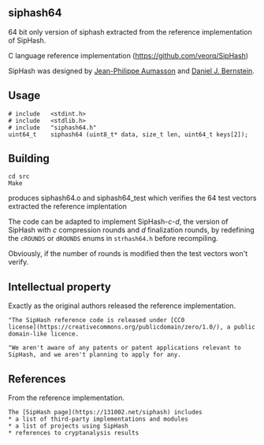 ## siphash64

64 bit only version of siphash extracted from the reference implementation of SipHash.

C language reference implementation (https://github.com/veorq/SipHash)

SipHash was designed by [Jean-Philippe Aumasson](https://131002.net) and
[Daniel J. Bernstein](http://cr.yp.to). 

## Usage

```
# include	<stdint.h>
# include	<stdlib.h>
# include	"siphash64.h"
uint64_t	siphash64 (uint8_t* data, size_t len, uint64_t keys[2]);
```

## Building

```
cd src
Make
```

produces siphash64.o and siphash64_test which verifies the 64 test vectors
extracted the reference implentation

The code can be adapted to implement SipHash-*c*-*d*, the version of SipHash
with *c* compression rounds and *d* finalization rounds, by redefining the `cROUNDS`
or `dROUNDS` enums in `strhash64.h` before recompiling.  

Obviously, if the number of rounds is modified then the test vectors
won't verify.

## Intellectual property

Exactly as the original authors released the reference implementation.

```
"The SipHash reference code is released under [CC0
license](https://creativecommons.org/publicdomain/zero/1.0/), a public
domain-like licence.

"We aren't aware of any patents or patent applications relevant to
SipHash, and we aren't planning to apply for any.
```

## References

From the reference implementation.
```
The [SipHash page](https://131002.net/siphash) includes
* a list of third-party implementations and modules
* a list of projects using SipHash
* references to cryptanalysis results
```
